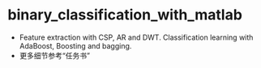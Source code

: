 # binary_classification_with_matlab
 - Feature extraction with CSP, AR and DWT. Classification learning with AdaBoost, Boosting and bagging.  
 - 更多细节参考“任务书”
